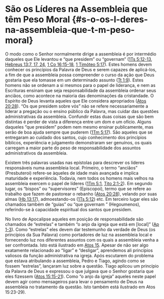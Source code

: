 # São os Líderes na Assembleia que têm Peso Moral {#s-o-os-l-deres-na-assembleia-que-t-m-peso-moral}

O modo como o Senhor normalmente dirige a assembleia é por intermédio daqueles que Ele levantou e “que presidem” ou “governam” ([1Ts 5:12-13](http://bibliaonline.com.br/acf/1ts/5/12-13), [Hebreus 13:7, 17, 24](http://bibliaonline.com.br/acf/hb/13/7,17,24), [1 Co 16:15-18](http://bibliaonline.com.br/acf/1co/16/15-18), [1 Timóteo 5:17](http://bibliaonline.com.br/acf/1tm/5/17)). Estes homens devem conhecer os princípios da Palavra de Deus e serem capazes de aplicá-los, a fim de que a assembleia possa compreender o curso da ação que Deus gostaria que ela tomasse em um determinado assunto ([Tt 1:9](http://bibliaonline.com.br/acf/tt/1/9)). Estes homens não se ordenam a si mesmos para o papel de liderança, e nem as Escrituras ensinam que seja responsabilidade da assembleia ordenar seus anciãos, como acontece na maioria das denominações da cristandade. O Espírito de Deus levanta aqueles que Ele considera apropriados ([Atos 20:28](http://bibliaonline.com.br/acf/atos/20/28)). “Os que presidem sobre vós” não se refere necessariamente a liderar a pregação ou o ensino público da Palavra, mas cuidar das questões administrativas da assembleia. Confundir estas duas coisas que são bem distintas é perder de vista a diferença entre um dom e um ofício. Alguns daqueles “que presidem” podem nem mesmo ensinar publicamente, mas serão de boa ajuda sempre que puderem ([1Tm 5:17](http://bibliaonline.com.br/acf/1tm/5/17)). São aqueles que se entregaram ao cuidado dos santos, cujo conhecimento dos princípios bíblicos, experiência e julgamento demonstraram ser genuínos, os quais carregam a maior parte do peso de responsabilidade dos assuntos administrativos da assembleia.

Existem três palavras usadas nas epístolas para descrever os líderes responsáveis numa assembleia local. Primeiro, o termo “anciãos” (Presbuteroi) refere-se àqueles de idade mais avançada e implica maturidade e experiência. Todavia, nem todos os homens mais velhos na assembleia exercem o papel de líderes ([1Tm 5:1](http://bibliaonline.com.br/acf/1tm/5/1), [Tito 2:1-2](http://bibliaonline.com.br/acf/tt/2/1-2)). Em segundo lugar, os “bispos” ou “supervisores” (Episcopoi), termo que se refere ao trabalho que fazem de pastorear o rebanho ([Atos 20:28](http://bibliaonline.com.br/acf/atos/20/28)), velando por suas almas ([Hb 13:17](http://bibliaonline.com.br/acf/hb/13/17)), admoestando-os ([1Ts 5:12](http://bibliaonline.com.br/acf/1ts/5/12)) etc. Em terceiro lugar eles são chamados também de “guias” ou “que governam ” (Hegoumenos), referindo-se à capacidade espiritual dos santos que presidem.

No livro de Apocalipse aqueles em posição de responsabilidade são chamados de “estrelas” e também “o anjo da igreja que está em [local]” ([Ap 1-3](http://bibliaonline.com.br/acf/ap/1/-3)). Como “estrelas” eles devem dar testemunho da verdade de Deus (os princípios da Sua Palavra) como portadores de luz na assembleia local e fornecendo luz nos diferentes assuntos com os quais a assembleia venha a ser confrontada. Isto está ilustrado em [Atos 15](http://bibliaonline.com.br/acf/atos/15). Apesar de não ser algo exatamente relacionado ao “ligar” e “desligar”, aprendemos ali princípios valiosos da função administrativa na igreja. Após escutarem do problema que estava atribulando a assembleia, Pedro e Tiago, agindo como se fossem “estrelas”, lançaram luz sobre a questão. Tiago aplicou um princípio da Palavra de Deus e expressou o que julgava que o Senhor gostaria que eles fizessem ([Atos 15:15-21](http://bibliaonline.com.br/acf/atos/15/15-21)). Como “o anjo da igreja” aqueles neste papel devem agir como mensageiros para levar o pensamento de Deus na assembleia no tratamento da questão. Isto também está ilustrado em Atos 15:23-29).